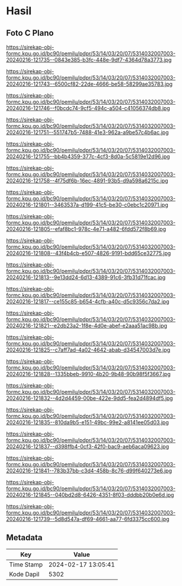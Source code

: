 # Hasil

## Foto C Plano

https://sirekap-obj-formc.kpu.go.id/bc90/pemilu/pdpr/53/14/03/20/07/5314032007003-20240216-121735--0843e385-b3fc-448e-9df7-4364d78a3773.jpg

https://sirekap-obj-formc.kpu.go.id/bc90/pemilu/pdpr/53/14/03/20/07/5314032007003-20240216-121743--6500cf82-22de-4666-be58-58299ae35783.jpg

https://sirekap-obj-formc.kpu.go.id/bc90/pemilu/pdpr/53/14/03/20/07/5314032007003-20240216-121746--f0bcdc74-9cf5-494c-a504-c41056374db8.jpg

https://sirekap-obj-formc.kpu.go.id/bc90/pemilu/pdpr/53/14/03/20/07/5314032007003-20240216-121751--551747b5-7488-41e3-962a-a9be57c4b6ac.jpg

https://sirekap-obj-formc.kpu.go.id/bc90/pemilu/pdpr/53/14/03/20/07/5314032007003-20240216-121755--bb4b4359-377c-4cf3-8d0a-5c5819e12d96.jpg

https://sirekap-obj-formc.kpu.go.id/bc90/pemilu/pdpr/53/14/03/20/07/5314032007003-20240216-121758--4f75df6b-16ec-4891-93b5-d9a598a6215c.jpg

https://sirekap-obj-formc.kpu.go.id/bc90/pemilu/pdpr/53/14/03/20/07/5314032007003-20240216-121801--3463537a-d199-41c5-be30-c0ebc1c20971.jpg

https://sirekap-obj-formc.kpu.go.id/bc90/pemilu/pdpr/53/14/03/20/07/5314032007003-20240216-121805--efaf8bc1-978c-4e71-a482-6fdd572f8b69.jpg

https://sirekap-obj-formc.kpu.go.id/bc90/pemilu/pdpr/53/14/03/20/07/5314032007003-20240216-121808--43f4b4cb-e507-4826-9191-bdd65ce32775.jpg

https://sirekap-obj-formc.kpu.go.id/bc90/pemilu/pdpr/53/14/03/20/07/5314032007003-20240216-121813--9e13dd24-6d13-4389-91c6-3fb31d71fcac.jpg

https://sirekap-obj-formc.kpu.go.id/bc90/pemilu/pdpr/53/14/03/20/07/5314032007003-20240216-121817--ce155c85-b654-4cfb-a40c-d5c9356c7da2.jpg

https://sirekap-obj-formc.kpu.go.id/bc90/pemilu/pdpr/53/14/03/20/07/5314032007003-20240216-121821--e2db23a2-1f8e-4d0e-abef-e2aaa51ac98b.jpg

https://sirekap-obj-formc.kpu.go.id/bc90/pemilu/pdpr/53/14/03/20/07/5314032007003-20240216-121825--c7aff7ad-4a02-4642-abab-d34547003d7e.jpg

https://sirekap-obj-formc.kpu.go.id/bc90/pemilu/pdpr/53/14/03/20/07/5314032007003-20240216-121828--1335bbeb-9910-4b20-9b48-90b98f5f3667.jpg

https://sirekap-obj-formc.kpu.go.id/bc90/pemilu/pdpr/53/14/03/20/07/5314032007003-20240216-121832--4d2d4459-00be-422e-9dd5-fea2d4894df5.jpg

https://sirekap-obj-formc.kpu.go.id/bc90/pemilu/pdpr/53/14/03/20/07/5314032007003-20240216-121835--810da9b5-e151-49bc-99e2-a8141ee05d03.jpg

https://sirekap-obj-formc.kpu.go.id/bc90/pemilu/pdpr/53/14/03/20/07/5314032007003-20240216-121837--d398ffb4-0cf3-42f0-bac9-aeb6aca09623.jpg

https://sirekap-obj-formc.kpu.go.id/bc90/pemilu/pdpr/53/14/03/20/07/5314032007003-20240216-121841--783b37bb-c3d4-458b-8c76-d99f640273e6.jpg

https://sirekap-obj-formc.kpu.go.id/bc90/pemilu/pdpr/53/14/03/20/07/5314032007003-20240216-121845--040bd2d8-6426-4351-8f03-dddbb20b0e6d.jpg

https://sirekap-obj-formc.kpu.go.id/bc90/pemilu/pdpr/53/14/03/20/07/5314032007003-20240216-121739--5d8d547a-df69-4661-aa77-6fd3375cc600.jpg


## Metadata

| Key        | Value               |
| ---------- | ------------------- |
| Time Stamp | 2024-02-17 13:05:41 |
| Kode Dapil | 5302                |



